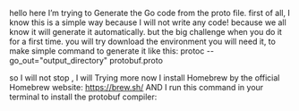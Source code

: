 hello here I’m trying to Generate the Go code from the proto file.
first of all, I know this is a simple way because I will not write any code!
because we all know it will generate it automatically.
but the big challenge when you do it for a first time.
you will try download the environment you will need it, to make simple command to generate it
like this: protoc --go_out="output_directory" protobuf.proto

so I will not stop , I will Trying more
now I install Homebrew by the official Homebrew website: https://brew.sh/
AND I run this command <brew install protobuf>
in your terminal to install the protobuf compiler:

